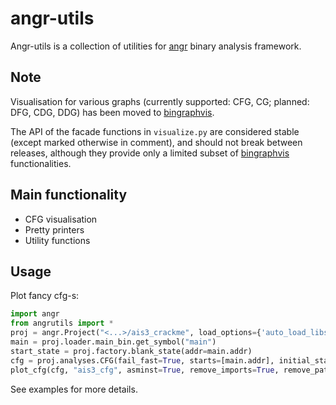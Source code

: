# angr-utils

Angr-utils is a collection of utilities for [angr](https://github.com/angr/angr) binary analysis framework.

## Note

Visualisation for various graphs (currently supported: CFG, CG; planned: DFG, CDG, DDG) has been moved to [bingraphvis](https://github.com/axt/bingraphvis).

The API of the facade functions in `visualize.py` are considered stable (except marked otherwise in comment), and should not break between releases, although they provide only a limited subset of [bingraphvis](https://github.com/axt/bingraphvis) functionalities.

## Main functionality
* CFG visualisation
* Pretty printers
* Utility functions

## Usage

Plot fancy cfg-s:

```python
import angr
from angrutils import *
proj = angr.Project("<...>/ais3_crackme", load_options={'auto_load_libs':False})
main = proj.loader.main_bin.get_symbol("main")
start_state = proj.factory.blank_state(addr=main.addr)
cfg = proj.analyses.CFG(fail_fast=True, starts=[main.addr], initial_state=start_state)
plot_cfg(cfg, "ais3_cfg", asminst=True, remove_imports=True, remove_path_terminator=True)  
```

See examples for more details.
